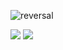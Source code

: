 ![reversal](https://capsule-render.vercel.app/api?type=waving&text=santarosalia&fontAlign=50&fontSize=50&animation=twinkling&color=gradient&height=200)

<a href="https://www.instagram.com/d._.h1011/" target="blank"><img src="https://img.shields.io/badge/Instagram-E4405F?style=flat&logo=Instagram&logoColor=white"/></a>&nbsp;<a href="https://santarosalia.github.io/hopedope/" target="blank"><img src="https://img.shields.io/badge/Page-4285F4?style=flat&logo=GoogleChrome&logoColor=white"/></a>
